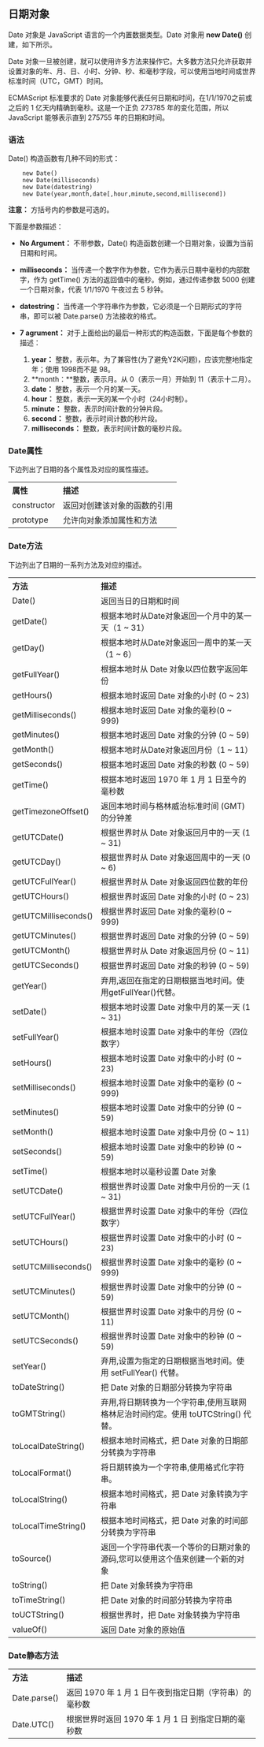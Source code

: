 ## 日期对象

Date 对象是 JavaScript 语言的一个内置数据类型。Date 对象用 **new Date()** 创建，如下所示。  

Date 对象一旦被创建，就可以使用许多方法来操作它。大多数方法只允许获取并设置对象的年、月、日、小时、分钟、秒、和毫秒字段，可以使用当地时间或世界标准时间（UTC，GMT）时间。   

ECMAScript 标准要求的 Date 对象能够代表任何日期和时间，在1/1/1970之前或之后的 1 亿天内精确到毫秒。这是一个正负 273785 年的变化范围，所以 JavaScript 能够表示直到 275755 年的日期和时间。

### 语法

Date() 构造函数有几种不同的形式：

```
    new Date() 
    new Date(milliseconds)  
    new Date(datestring)   
    new Date(year,month,date[,hour,minute,second,millisecond])
```

**注意：** 方括号内的参数是可选的。
  
下面是参数描述：  
- **No Argument：** 不带参数，Date() 构造函数创建一个日期对象，设置为当前日期和时间。      
- **milliseconds：** 当传递一个数字作为参数，它作为表示日期中毫秒的内部数字，作为 getTime() 方法的返回值中的毫秒。例如，通过传递参数 5000 创建一个日期对象，代表 1/1/1970 午夜过去 5 秒钟。 
- **datestring：** 当传递一个字符串作为参数，它必须是一个日期形式的字符串，即可以被 Date.parse() 方法接收的格式。          
- **7 agrument：** 对于上面给出的最后一种形式的构造函数，下面是每个参数的描述：

    1. **year：** 整数，表示年。为了兼容性(为了避免Y2K问题)，应该完整地指定年；使用 1998而不是 98。   
    2. **month：**整数，表示月。从 0（表示一月）开始到 11（表示十二月）。   
    3. **date：** 整数，表示一个月的某一天。   
    4. **hour：** 整数，表示一天的某一个小时（24小时制）。   
    5. **minute：** 整数，表示时间计数的分钟片段。   
    6. **second：** 整数，表示时间计数的秒片段。    
    7. **milliseconds：** 整数，表示时间计数的毫秒片段。  
    
### Date属性

下边列出了日期的各个属性及对应的属性描述。 

<table >
<tr>
<th align="left">属性</th>
<th align="left">描述</th>
</tr>
<tr>
<td>constructor</td>
<td>返回对创建该对象的函数的引用</td>
</tr>
<tr>
<td>prototype</td>
<td>允许向对象添加属性和方法</td>
</tr>
</table>

### Date方法

下边列出了日期的一系列方法及对应的描述。 

<table>
<tr>
<th align="left">方法</th>
<th align="left">描述</th>
</tr>
<tr>
<td>Date()</td>
<td>返回当日的日期和时间</td>
</tr>
<tr>
<td>getDate()</td>
<td>根据本地时从Date对象返回一个月中的某一天（1 ~ 31）</td>
</tr>
<tr>
<td>getDay()</td>
<td>根据本地时从Date对象返回一周中的某一天（1 ~ 6）</td>
</tr>
<tr>
<td>getFullYear()</td>
<td>根据本地时从 Date 对象以四位数字返回年份</td>
</tr>
<tr>
<td>getHours()</td>
<td>根据本地时返回 Date 对象的小时 (0 ~ 23)</td>
</tr>
<tr>
<td>getMilliseconds()</td>
<td>根据本地时返回 Date 对象的毫秒(0 ~ 999)</td>
</tr>
<tr>
<td>getMinutes()</td>
<td>根据本地时返回 Date 对象的分钟 (0 ~ 59)</td>
</tr>
<tr>
<td>getMonth()</td>
<td>根据本地时从Date对象返回月份（1 ~ 11）</td>
</tr>
<tr>
<td>getSeconds()</td>
<td>根据本地时返回 Date 对象的秒数 (0 ~ 59)</td>
</tr>
<tr>
<td>getTime()</td>
<td>根据本地时返回 1970 年 1 月 1 日至今的毫秒数</td>
</tr><tr>
<td>getTimezoneOffset()</td>
<td>返回本地时间与格林威治标准时间 (GMT) 的分钟差</td>
</tr>
<tr>
<td>getUTCDate()</td>
<td>根据世界时从 Date 对象返回月中的一天 (1 ~ 31)</td>
</tr>
<tr>
<td>getUTCDay()</td>
<td>根据世界时从 Date 对象返回周中的一天 (0 ~ 6)</td>
</tr>
<tr>
<td>getUTCFullYear()</td>
<td>根据世界时从 Date 对象返回四位数的年份</td>
</tr>
<tr>
<td>getUTCHours()</td>
<td>根据世界时返回 Date 对象的小时 (0 ~ 23)</td>
</tr>
<tr>
<td>getUTCMilliseconds()</td>
<td>根据世界时返回 Date 对象的毫秒(0 ~ 999)</td>
</tr>
<tr>
<td>getUTCMinutes()</td>
<td>根据世界时返回 Date 对象的分钟 (0 ~ 59)</td>
</tr>
<tr>
<td>getUTCMonth()</td>
<td>根据世界时从 Date 对象返回月份 (0 ~ 11)</td>
</tr>
<tr>
<td>getUTCSeconds()</td>
<td>根据世界时返回 Date 对象的秒钟 (0 ~ 59)</td>
</tr>
<tr>
<td>getYear()</td>
<td>弃用,返回在指定的日期根据当地时间。使用getFullYear()代替。</td>
</tr>
<tr>
<td>setDate()</td>
<td>根据本地时设置 Date 对象中月的某一天 (1 ~ 31)</td>
</tr>
<tr>
<td>setFullYear()</td>
<td>根据本地时设置 Date 对象中的年份（四位数字）</td>
</tr>
<tr>
<td>setHours()</td>
<td>根据本地时设置 Date 对象中的小时 (0 ~ 23)</td>
</tr>
<tr>
<td>setMilliseconds()</td>
<td>根据本地时设置 Date 对象中的毫秒 (0 ~ 999)</td>
</tr>
<tr>
<td>setMinutes()</td>
<td>根据本地时设置 Date 对象中的分钟 (0 ~ 59)</td>
</tr>
<tr>
<td>setMonth()</td>
<td>根据本地时设置 Date 对象中月份 (0 ~ 11)</td>
</tr>
<tr>
<td>setSeconds()</td>
<td>根据本地时设置 Date 对象中的秒钟 (0 ~ 59)</td>
</tr>
<tr>
<td>setTime()</td>
<td>根据本地时以毫秒设置 Date 对象</td>
</tr>
<tr>
<td>setUTCDate()</td>
<td>根据世界时设置 Date 对象中月份的一天 (1 ~ 31)</td>
</tr>
<tr>
<td>setUTCFullYear()</td>
<td>根据世界时设置 Date 对象中的年份（四位数字）</td>
</tr>
<tr>
<td>setUTCHours()</td>
<td>根据世界时设置 Date 对象中的小时 (0 ~ 23)</td>
</tr>
<tr>
<td>setUTCMilliseconds()</td>
<td>根据世界时设置 Date 对象中的毫秒 (0 ~ 999)</td>
</tr>
<tr>
<td>setUTCMinutes()</td>
<td>根据世界时设置 Date 对象中的分钟 (0 ~ 59)</td>
</tr>
<tr>
<td>setUTCMonth()</td>
<td>根据世界时设置 Date 对象中的月份 (0 ~ 11)</td>
</tr>
<tr>
<td>setUTCSeconds()</td>
<td>根据世界时设置 Date 对象中的秒钟 (0 ~ 59)</td>
</tr>
<tr>
<td>setYear()</td>
<td>弃用,设置为指定的日期根据当地时间。使用 setFullYear() 代替。</td>
</tr>
<tr>
<td>toDateString()</td>
<td>把 Date 对象的日期部分转换为字符串</td>
</tr>
<tr>
<td>toGMTString()</td>
<td>弃用,将日期转换为一个字符串,使用互联网格林尼治时间约定。使用 toUTCString() 代替。</td>
</tr>
<tr>
<td>toLocalDateString()</td>
<td>根据本地时间格式，把 Date 对象的日期部分转换为字符串</td>
</tr>
<tr>
<td>toLocalFormat()</td>
<td>将日期转换为一个字符串,使用格式化字符串。</td>
</tr>
<tr>
<td>toLocalString()</td>
<td>根据本地时间格式，把 Date 对象转换为字符串</td>
</tr>
<tr>
<td>toLocalTimeString()</td>
<td>根据本地时间格式，把 Date 对象的时间部分转换为字符串</td>
</tr>
<tr>
<td>toSource()</td>
<td>返回一个字符串代表一个等价的日期对象的源码,您可以使用这个值来创建一个新的对象</td>
</tr>
<tr>
<td>toString()</td>
<td>把 Date 对象转换为字符串</td>
</tr>
<tr>
<td>toTimeString()</td>
<td>把 Date 对象的时间部分转换为字符串</td>
</tr>
<tr>
<td>toUCTString()</td>
<td>根据世界时，把 Date 对象转换为字符串</td>
</tr>
<tr>
<td>valueOf()</td>
<td>返回 Date 对象的原始值</td>
</tr>
</table>

### Date静态方法

<table>
<tr>
<th align="left">方法</th>
<th align="left">描述</th>
</tr>
<tr>
<td>Date.parse()</td>
<td>返回 1970 年 1 月 1 日午夜到指定日期（字符串）的毫秒数</td>
</tr>
<tr>
<td>Date.UTC()</td>
<td>根据世界时返回 1970 年 1 月 1 日 到指定日期的毫秒数</td>
</tr>
</table>
